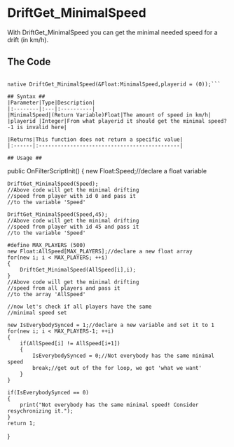 # DriftGet\_MinimalSpeed #

With DriftGet\_MinimalSpeed you can get the minimal needed speed for a drift (in km/h).

## The Code ##
```PAWN

native DriftGet_MinimalSpeed(&Float:MinimalSpeed,playerid = (0));```

## Syntax ##
|Parameter|Type|Description|
|:--------|:---|:----------|
|MinimalSpeed|(Return Variable)Float|The amount of speed in km/h|
|playerid |Integer|From what playerid it should get the minimal speed? -1 is invalid here|

|Returns|This function does not return a specific value|
|:------|:---------------------------------------------|

## Usage ##

```
public OnFilterScriptInit()
{
	new Float:Speed;//declare a float variable

	DriftGet_MinimalSpeed(Speed);
	//Above code will get the minimal drifting
	//speed from player with id 0 and pass it
	//to the variable 'Speed'
	
	DriftGet_MinimalSpeed(Speed,45);
	//Above code will get the minimal drifting
	//speed from player with id 45 and pass it
	//to the variable 'Speed'

	#define MAX_PLAYERS (500)
	new Float:AllSpeed[MAX_PLAYERS];//declare a new float array
	for(new i; i < MAX_PLAYERS; ++i)
	{
		DriftGet_MinimalSpeed(AllSpeed[i],i);
	}	
	//Above code will get the minimal drifting
	//speed from all players and pass it
	//to the array 'AllSpeed'

	//now let's check if all players have the same
	//minimal speed set

	new IsEverybodySynced = 1;//declare a new variable and set it to 1
	for(new i; i < MAX_PLAYERS-1; ++i)
	{
		if(AllSpeed[i] != AllSpeed[i+1])
		{
			IsEverybodySynced = 0;//Not everybody has the same minimal speed
			break;//get out of the for loop, we got 'what we want'
		}
	}

	if(IsEverybodySynced == 0)
	{
		print("Not everybody has the same minimal speed! Consider resychronizing it.");
	}
	return 1;
}
```